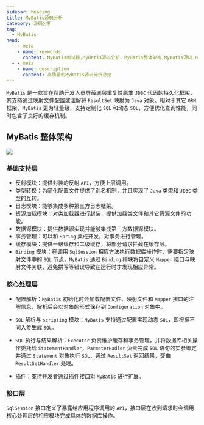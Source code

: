 ```yaml
---
sidebar: heading
title: MyBatis源码分析
category: 源码分析
tag:
  - MyBatis
head:
  - - meta
    - name: keywords
      content: MyBatis面试题,MyBatis源码分析，MyBatis整体架构,MyBatis源码,Hibernate,Executor,MyBatis分页,MyBatis插件运行原理,MyBatis延迟加载,MyBatis预编译,一级缓存和二级缓存
  - - meta
    - name: description
      content: 高质量的MyBatis源码分析总结
---
```


`MyBatis` 是一款旨在帮助开发人员屏蔽底层重复性原生 `JDBC` 代码的持久化框架，其支持通过映射文件配置或注解将 `ResultSet` 映射为 `Java` 对象。相对于其它 `ORM` 框架，`MyBatis` 更为轻量级，支持定制化 `SQL` 和动态 `SQL`，方便优化查询性能，同时包含了良好的缓存机制。

## MyBatis 整体架构

![](http://img.topjavaer.cn/img/202312231153527.png)

### 基础支持层

- 反射模块：提供封装的反射 `API`，方便上层调用。
- 类型转换：为简化配置文件提供了别名机制，并且实现了 `Java` 类型和 `JDBC` 类型的互转。
- 日志模块：能够集成多种第三方日志框架。
- 资源加载模块：对类加载器进行封装，提供加载类文件和其它资源文件的功能。
- 数据源模块：提供数据源实现并能够集成第三方数据源模块。
- 事务管理：可以和 `Spring` 集成开发，对事务进行管理。
- 缓存模块：提供一级缓存和二级缓存，将部分请求拦截在缓存层。
- `Binding` 模块：在调用 `SqlSession` 相应方法执行数据库操作时，需要指定映射文件中的 `SQL` 节点，`MyBatis` 通过 `Binding` 模块将自定义 `Mapper` 接口与映射文件关联，避免拼写等错误导致在运行时才发现相应异常。

### 核心处理层

- 配置解析：`MyBatis` 初始化时会加载配置文件、映射文件和 `Mapper` 接口的注解信息，解析后会以对象的形式保存到 `Configuration` 对象中。
- `SQL` 解析与 `scripting` 模块：`MyBatis` 支持通过配置实现动态 `SQL`，即根据不同入参生成 `SQL`。
- `SQL` 执行与结果解析：`Executor` 负责维护缓存和事务管理，并将数据库相关操作委托给 `StatementHandler`，`ParmeterHadler` 负责完成 `SQL` 语句的实参绑定并通过 `Statement` 对象执行 `SQL`，通过 `ResultSet` 返回结果，交由 `ResultSetHandler` 处理。

- 插件：支持开发者通过插件接口对 `MyBatis` 进行扩展。

### 接口层

`SqlSession` 接口定义了暴露给应用程序调用的 `API`，接口层在收到请求时会调用核心处理层的相应模块完成具体的数据库操作。